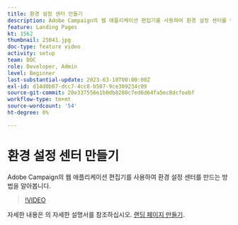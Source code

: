 ```yaml
---
title: 환경 설정 센터 만들기
description: Adobe Campaign의 웹 애플리케이션 편집기를 사용하여 환경 설정 센터를 만드는 방법을 알아봅니다.
feature: Landing Pages
kt: 1562
thumbnail: 25041.jpg
doc-type: feature video
activity: setup
team: DOC
role: Developer, Admin
level: Beginner
last-substantial-update: 2023-03-10T00:00:00Z
exl-id: d14d0b67-dcc7-4cc8-b507-9ce389234c09
source-git-commit: 20e337556e1b0db8280c7ed6d64fa5ec8dcfeebf
workflow-type: tm+mt
source-wordcount: '54'
ht-degree: 0%

---
```


# 환경 설정 센터 만들기

Adobe Campaign의 웹 애플리케이션 편집기를 사용하여 환경 설정 센터를 만드는 방법을 알아봅니다.

>[!VIDEO](https://video.tv.adobe.com/v/25041?quality=12)

자세한 내용은 의 자세한 설명서를 참조하십시오. [랜딩 페이지 만들기](https://experienceleague.adobe.com/docs/campaign-classic/using/designing-content/editing-html-content/creating-a-landing-page.html).
